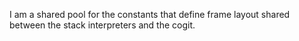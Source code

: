 I am a shared pool for the constants that define frame layout shared between the stack interpreters and the cogit.